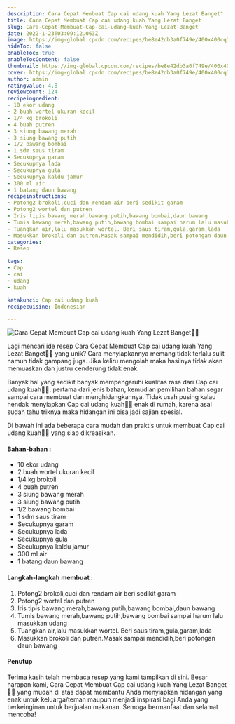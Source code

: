 ```yaml
---
description: Cara Cepat Membuat Cap cai udang kuah Yang Lezat Banget"
title: Cara Cepat Membuat Cap cai udang kuah Yang Lezat Banget
slug: Cara-Cepat-Membuat-Cap-cai-udang-kuah-Yang-Lezat-Banget
date: 2022-1-23T03:09:12.063Z
image: https://img-global.cpcdn.com/recipes/be8e42db3a0f749e/400x400cq70/photo.jpg
hideToc: false
enableToc: true
enableTocContent: false
thumbnail: https://img-global.cpcdn.com/recipes/be8e42db3a0f749e/400x400cq70/photo.jpg
cover: https://img-global.cpcdn.com/recipes/be8e42db3a0f749e/400x400cq70/photo.jpg
author: admin
ratingvalue: 4.8
reviewcount: 124
recipeingredient:
- 10 ekor udang
- 2 buah wortel ukuran kecil
- 1/4 kg brokoli
- 4 buah putren
- 3 siung bawang merah
- 3 siung bawang putih
- 1/2 bawang bombai
- 1 sdm saus tiram
- Secukupnya garam
- Secukupnya lada
- Secukupnya gula
- Secukupnya kaldu jamur
- 300 ml air
- 1 batang daun bawang
recipeinstructions:
- Potong2 brokoli,cuci dan rendam air beri sedikit garam
- Potong2 wortel dan putren
- Iris tipis bawang merah,bawang putih,bawang bombai,daun bawang
- Tumis bawang merah,bawang putih,bawang bombai sampai harum lalu masukkan udang
- Tuangkan air,lalu masukkan wortel. Beri saus tiram,gula,garam,lada
- Masukkan brokoli dan putren.Masak sampai mendidih,beri potongan daun bawang
categories:
- Resep

tags:
- Cap
- cai
- udang
- kuah

katakunci: Cap cai udang kuah
recipecuisine: Indonesian

---
```


![Cara Cepat Membuat Cap cai udang kuah Yang Lezat Banget👩‍🍳](https://img-global.cpcdn.com/recipes/be8e42db3a0f749e/400x400cq70/photo.jpg)

Lagi mencari ide resep Cara Cepat Membuat Cap cai udang kuah Yang Lezat Banget👩‍🍳 yang unik? Cara menyiapkannya memang tidak terlalu sulit namun tidak gampang juga. Jika keliru mengolah maka hasilnya tidak akan memuaskan dan justru cenderung tidak enak.

Banyak hal yang sedikit banyak mempengaruhi kualitas rasa dari Cap cai udang kuah👩‍🍳, pertama dari jenis bahan, kemudian pemilihan bahan segar sampai cara membuat dan menghidangkannya. Tidak usah pusing kalau hendak menyiapkan Cap cai udang kuah👩‍🍳 enak di rumah, karena asal sudah tahu triknya maka hidangan ini bisa jadi sajian spesial.

Di bawah ini ada beberapa cara mudah dan praktis untuk membuat Cap cai udang kuah👩‍🍳 yang siap dikreasikan.

<!--inarticleads1-->

#### Bahan-bahan :

- 10 ekor udang
- 2 buah wortel ukuran kecil
- 1/4 kg brokoli
- 4 buah putren
- 3 siung bawang merah
- 3 siung bawang putih
- 1/2 bawang bombai
- 1 sdm saus tiram
- Secukupnya garam
- Secukupnya lada
- Secukupnya gula
- Secukupnya kaldu jamur
- 300 ml air
- 1 batang daun bawang

<!--inarticleads2-->

#### Langkah-langkah membuat :

1. Potong2 brokoli,cuci dan rendam air beri sedikit garam
1. Potong2 wortel dan putren
1. Iris tipis bawang merah,bawang putih,bawang bombai,daun bawang
1. Tumis bawang merah,bawang putih,bawang bombai sampai harum lalu masukkan udang
1. Tuangkan air,lalu masukkan wortel. Beri saus tiram,gula,garam,lada
1. Masukkan brokoli dan putren.Masak sampai mendidih,beri potongan daun bawang

#### Penutup

Terima kasih telah membaca resep yang kami tampilkan di sini. Besar harapan kami, Cara Cepat Membuat Cap cai udang kuah Yang Lezat Banget👩‍🍳 yang mudah di atas dapat membantu Anda menyiapkan hidangan yang enak untuk keluarga/teman maupun menjadi inspirasi bagi Anda yang berkeinginan untuk berjualan makanan. Semoga bermanfaat dan selamat mencoba!